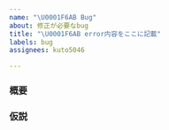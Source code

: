 ```yaml
---
name: "\U0001F6AB Bug"
about: 修正が必要なbug
title: "\U0001F6AB error内容をここに記載"
labels: bug
assignees: kuto5046

---
```


### 概要


### 仮説
